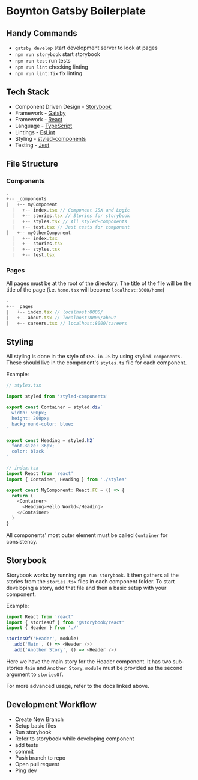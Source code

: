 # Boynton Gatsby Boilerplate

## Handy Commands
* `gatsby develop` start development server to look at pages
* `npm run storybook` start storybook
* `npm run test` run tests
* `npm run lint` checking linting
* `npm run lint:fix` fix linting

## Tech Stack

* Component Driven Design - [Storybook](https://storybook.js.org/docs/formats/storiesof-api/)
* Framework - [Gatsby](https://www.gatsbyjs.org/docs/)
* Framework - [React](https://reactjs.org/docs/getting-started.html)
* Language - [TypeScript](https://www.typescriptlang.org/docs/home.html)
* Lintings - [EsLint](https://eslint.org/docs/user-guide/getting-started)
* Styling - [styled-components](https://www.styled-components.com/docs/basics)
* Testing - [Jest](https://jestjs.io/docs/en/getting-started.html)

## File Structure

### Components
``` js
.
+-- _components
|   +-- myComponent
  |   +-- index.tsx // Component JSX and Logic
  |   +-- stories.tsx // Stories for storybook
  |   +-- styles.tsx // All styled-components
  |   +-- test.tsx // Jest tests for component
|   +-- myOtherComponent
  |   +-- index.tsx
  |   +-- stories.tsx
  |   +-- styles.tsx
  |   +-- test.tsx
```

### Pages
All pages must be at the root of the directory. The title of the file will be the title of the page (i.e. `home.tsx` will become `localhost:8000/home`)

``` js
.
+-- _pages
|   +-- index.tsx // localhost:8000/
|   +-- about.tsx // localhost:8000/about
|   +-- careers.tsx // localhost:8000/careers
```
## Styling
All styling is done in the style of `CSS-in-JS` by using `styled-components`. These should live in the component's `styles.ts` file for each component.

Example:

``` js
// styles.tsx

import styled from 'styled-components'

export const Container = styled.div`
  width: 500px;
  height: 200px;
  background-color: blue;
`

export const Heading = styled.h2`
  font-size: 36px;
  color: black
`

// index.tsx
import React from 'react'
import { Container, Heading } from './styles'

export const MyComponent: React.FC = () => {
  return (
    <Container>
      <Heading>Hello World</Heading>
    </Container>
  )
}
```

All components' most outer element must be called `Container` for consistency.


## Storybook

Storybook works by running `npm run storybook`. It then gathers all the stories from the `stories.tsx` files in each component folder. To start developing a story, add that file and then a basic setup with your component.

Example:

``` js
import React from 'react'
import { storiesOf } from '@storybook/react'
import { Header } from './'

storiesOf('Header', module)
  .add('Main', () => <Header />)
  .add('Another Story', () => <Header />)

```

Here we have the main story for the Header component. It has two sub-stories `Main` and `Another Story`. `module` must be provided as the second argument to `storiesOf`.

For more advanced usage, refer to the docs linked above.

## Development Workflow

* Create New Branch
* Setup basic files
* Run storybook
* Refer to storybook while developing component
* add tests
* commit
* Push branch to repo
* Open pull request
* Ping dev

